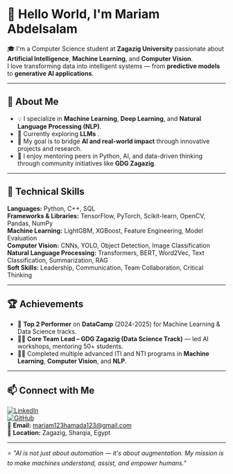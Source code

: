 # 👋 Hello World, I'm Mariam Abdelsalam

🎓 I'm a Computer Science student at **Zagazig University** passionate about **Artificial Intelligence**, **Machine Learning**, and **Computer Vision**.  
I love transforming data into intelligent systems — from **predictive models** to **generative AI applications**.  

---

## 🚀 About Me
- 💡 I specialize in **Machine Learning**, **Deep Learning**, and **Natural Language Processing (NLP)**.  
- 🔭 Currently exploring  **LLMs** .
- 🎯 My goal is to bridge **AI and real-world impact** through innovative projects and research.  
- 💬 I enjoy mentoring peers in Python, AI, and data-driven thinking through community initiatives like **GDG Zagazig**.  

---

## 🧠 Technical Skills

**Languages:** Python, C++, SQL  
**Frameworks & Libraries:** TensorFlow, PyTorch, Scikit-learn, OpenCV, Pandas, NumPy  
**Machine Learning:** LightGBM, XGBoost, Feature Engineering, Model Evaluation  
**Computer Vision:** CNNs, YOLO, Object Detection, Image Classification  
**Natural Language Processing:** Transformers, BERT, Word2Vec, Text Classification, Summarization, RAG  
**Soft Skills:** Leadership, Communication, Team Collaboration, Critical Thinking  

---

## 🏆 Achievements
- 🥇 **Top 2 Performer** on **DataCamp** (2024-2025) for Machine Learning & Data Science tracks.  
- 👩‍💻 **Core Team Lead – GDG Zagazig (Data Science Track)** — led AI workshops, mentoring 50+ students.  
- 🧑‍🔬 Completed multiple advanced ITI and NTI programs in **Machine Learning**, **Computer Vision**, and **NLP**.  

---

## 📫 Connect with Me

[![LinkedIn](https://img.shields.io/badge/LinkedIn-Mariam%20Abdelsalam-blue?logo=linkedin)](https://www.linkedin.com/in/mariam-abdelsalam-979843335/)  
[![GitHub](https://img.shields.io/badge/GitHub-Mariam123Hamada-black?logo=github)](https://github.com/Mariam123Hamada)  
📧 **Email:** [mariam123hamada123@gmail.com](mailto:mariam123hamada123@gmail.com)  
📍 **Location:** Zagazig, Sharqia, Egypt  

---

⭐️ *"AI is not just about automation — it's about augmentation. My mission is to make machines understand, assist, and empower humans."*
